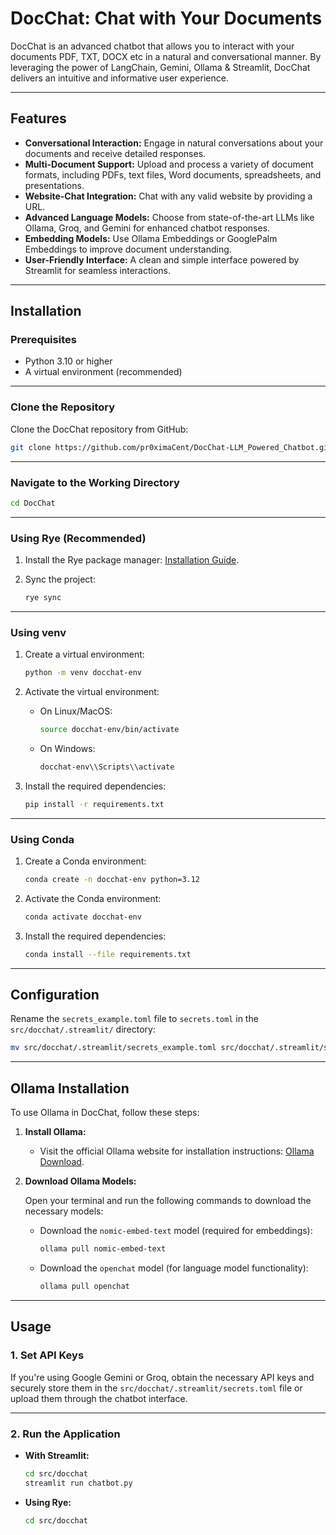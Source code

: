 # **DocChat: Chat with Your Documents**

DocChat is an advanced chatbot that allows you to interact with your documents PDF, TXT, DOCX etc in a natural and conversational manner. By leveraging the power of LangChain, Gemini, Ollama & Streamlit, DocChat delivers an intuitive and informative user experience.

---

## **Features**

- **Conversational Interaction:** Engage in natural conversations about your documents and receive detailed responses.
- **Multi-Document Support:** Upload and process a variety of document formats, including PDFs, text files, Word documents, spreadsheets, and presentations.
- **Website-Chat Integration:** Chat with any valid website by providing a URL.
- **Advanced Language Models:** Choose from state-of-the-art LLMs like Ollama, Groq, and Gemini for enhanced chatbot responses.
- **Embedding Models:** Use Ollama Embeddings or GooglePalm Embeddings to improve document understanding.
- **User-Friendly Interface:** A clean and simple interface powered by Streamlit for seamless interactions.

---

## **Installation**

### **Prerequisites**

- Python 3.10 or higher
- A virtual environment (recommended)

---

### **Clone the Repository**

Clone the DocChat repository from GitHub:

```bash
git clone https://github.com/pr0ximaCent/DocChat-LLM_Powered_Chatbot.git
```

---

### **Navigate to the Working Directory**

```bash
cd DocChat
```

---
### **Using Rye (Recommended)**

1. Install the Rye package manager: [Installation Guide](https://rye-up.com/guide/installation/).

2. Sync the project:

   ```bash
   rye sync
   ```

---

### **Using venv**

1. Create a virtual environment:

   ```bash
   python -m venv docchat-env
   ```

2. Activate the virtual environment:

   - On Linux/MacOS:
     ```bash
     source docchat-env/bin/activate
     ```
   - On Windows:
     ```bash
     docchat-env\\Scripts\\activate
     ```

3. Install the required dependencies:

   ```bash
   pip install -r requirements.txt
   ```

---

### **Using Conda**

1. Create a Conda environment:

   ```bash
   conda create -n docchat-env python=3.12
   ```

2. Activate the Conda environment:

   ```bash
   conda activate docchat-env
   ```

3. Install the required dependencies:

   ```bash
   conda install --file requirements.txt
   ```

---

## **Configuration**

Rename the `secrets_example.toml` file to `secrets.toml` in the `src/docchat/.streamlit/` directory:

```bash
mv src/docchat/.streamlit/secrets_example.toml src/docchat/.streamlit/secrets.toml
```

---

## **Ollama Installation**

To use Ollama in DocChat, follow these steps:

1. **Install Ollama:**
   - Visit the official Ollama website for installation instructions: [Ollama Download](https://ollama.com/download).

2. **Download Ollama Models:**

   Open your terminal and run the following commands to download the necessary models:

   - Download the `nomic-embed-text` model (required for embeddings):
     ```bash
     ollama pull nomic-embed-text
     ```

   - Download the `openchat` model (for language model functionality):
     ```bash
     ollama pull openchat
     ```

---

## **Usage**

### **1. Set API Keys**

If you're using Google Gemini or Groq, obtain the necessary API keys and securely store them in the `src/docchat/.streamlit/secrets.toml` file or upload them through the chatbot interface.

---

### **2. Run the Application**

- **With Streamlit:**
  ```bash
  cd src/docchat
  streamlit run chatbot.py
  ```

- **Using Rye:**
  ```bash
  cd src/docchat


